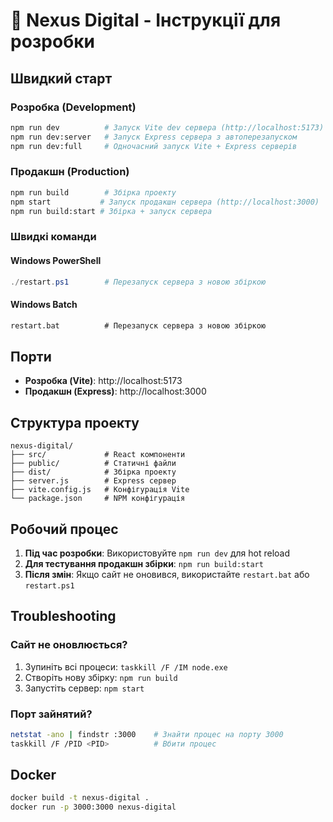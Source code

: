 # 🚀 Nexus Digital - Інструкції для розробки

## Швидкий старт

### Розробка (Development)
```bash
npm run dev          # Запуск Vite dev сервера (http://localhost:5173)
npm run dev:server   # Запуск Express сервера з автоперезапуском
npm run dev:full     # Одночасний запуск Vite + Express серверів
```

### Продакшн (Production)
```bash
npm run build        # Збірка проекту
npm start           # Запуск продакшн сервера (http://localhost:3000)
npm run build:start # Збірка + запуск сервера
```

### Швидкі команди

#### Windows PowerShell
```powershell
./restart.ps1        # Перезапуск сервера з новою збіркою
```

#### Windows Batch
```cmd
restart.bat          # Перезапуск сервера з новою збіркою
```

## Порти
- **Розробка (Vite)**: http://localhost:5173
- **Продакшн (Express)**: http://localhost:3000

## Структура проекту
```
nexus-digital/
├── src/             # React компоненти
├── public/          # Статичні файли
├── dist/            # Збірка проекту
├── server.js        # Express сервер
├── vite.config.js   # Конфігурація Vite
└── package.json     # NPM конфігурація
```

## Робочий процес

1. **Під час розробки**: Використовуйте `npm run dev` для hot reload
2. **Для тестування продакшн збірки**: `npm run build:start`
3. **Після змін**: Якщо сайт не оновився, використайте `restart.bat` або `restart.ps1`

## Troubleshooting

### Сайт не оновлюється?
1. Зупиніть всі процеси: `taskkill /F /IM node.exe`
2. Створіть нову збірку: `npm run build`
3. Запустіть сервер: `npm start`

### Порт зайнятий?
```bash
netstat -ano | findstr :3000    # Знайти процес на порту 3000
taskkill /F /PID <PID>          # Вбити процес
```

## Docker
```bash
docker build -t nexus-digital .
docker run -p 3000:3000 nexus-digital
```